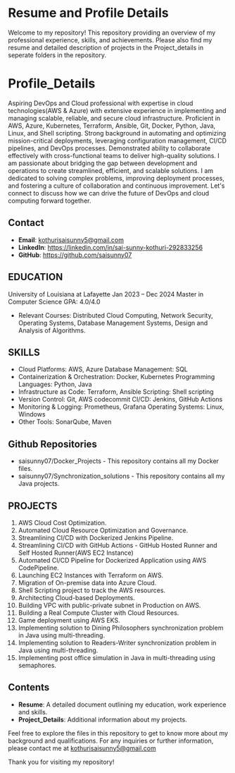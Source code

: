 # Resume and Profile Details

Welcome to my repository! This repository providing an overview of my professional experience, skills, and achievements. Please also find my resume and detailed description of projects in the Project_details in seperate folders in the repository.

# Profile_Details
Aspiring DevOps and Cloud professional with expertise in cloud technologies(AWS & Azure) with extensive experience in implementing and managing scalable, reliable, and secure cloud infrastructure. Proficient in AWS, Azure, Kubernetes, Terraform, Ansible, Git, Docker, Python, Java, Linux, and Shell scripting. Strong background in automating and optimizing mission-critical deployments, leveraging configuration management, CI/CD pipelines, and DevOps processes. Demonstrated ability to collaborate effectively with cross-functional teams to deliver high-quality solutions. I am passionate about bridging the gap between development and operations to create streamlined, efficient, and scalable solutions. I am dedicated to solving complex problems, improving deployment processes, and fostering a culture of collaboration and continuous improvement. Let's connect to discuss how we can drive the future of DevOps and cloud computing forward together.

## Contact

 - **Email**: kothurisaisunny5@gmail.com
 - **LinkedIn**: https://linkedin.com/in/sai-sunny-kothuri-292833256
 - **GitHub**: https://github.com/saisunny07

## EDUCATION
University of Louisiana at Lafayette                                                                           Jan 2023 – Dec 2024
Master in Computer Science GPA: 4.0/4.0
* Relevant Courses: Distributed Cloud Computing, Network Security, Operating Systems, Database Management Systems, Design and Analysis of Algorithms.

## SKILLS
* Cloud Platforms: AWS, Azure Database Management: SQL
* Containerization & Orchestration: Docker, Kubernetes Programming Languages: Python, Java
* Infrastructure as Code: Terraform, Ansible Scripting: Shell scripting
* Version Control: Git, AWS codecommit CI/CD: Jenkins, GitHub Actions
* Monitoring & Logging: Prometheus, Grafana Operating Systems: Linux, Windows
* Other Tools: SonarQube, Maven

## Github Repositories
* saisunny07/Docker_Projects - This repository contains all my Docker files.
* saisunny07/Synchronization_solutions - This repository contains all my Java projects.

## PROJECTS
01. AWS Cloud Cost Optimization.
02. Automated Cloud Resource Optimization and Governance.
03. Streamlining CI/CD with Dockerized Jenkins Pipeline.
04. Streamlining CI/CD with GitHub Actions - GitHub Hosted Runner and Self Hosted Runner(AWS EC2 Instance)
05. Automated CI/CD Pipeline for Dockerized Application using AWS CodePipeline.
06. Launching EC2 Instances with Terraform on AWS.
07. Migration of On-premise data into Azure Cloud.
08. Shell Scripting project to track the AWS resources.
09. Architecting Cloud-based Deployments.
10. Building VPC with public-private subnet in Production on AWS.
11. Building a Real Compute Cluster with Cloud Resources.
12. Game deployment using AWS EKS.
13. Implementing solution to Dining Philosophers synchronization problem in Java using multi-threading.
14. Implementing solution to Readers-Writer synchronization problem in Java using multi-threading.
15. Implementing post office simulation in Java in multi-threading using semaphores.


## Contents

- **Resume**: A detailed document outlining my education, work experience and skills.
- **Project_Details**: Additional information about my projects.

Feel free to explore the files in this repository to get to know more about my background and qualifications. For any inquiries or further information, please contact me at kothurisaisunny5@gmail.com

Thank you for visiting my repository!
